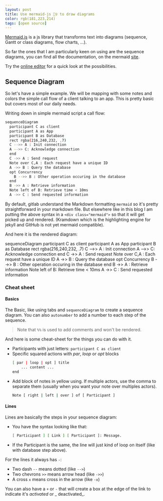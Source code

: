 ```yaml
---
layout: post
title: Use mermaid-js 🧜‍♀️ to draw diagrams
color: rgb(181,223,214)
tags: [open source]
---
```


[Mermaid.js](https://mermaid-js.github.io/mermaid/) is a js library that transforms text into diagrams
(sequence, Gantt or class diagrams, flow charts, ...).

So far the ones that I am particularly keen on using are the sequence diagrams, you can find all the documentation,
on the mermaid [site](https://mermaid-js.github.io/mermaid/diagrams-and-syntax-and-examples/).

Try the [online editor](https://mermaid-js.github.io/mermaid-live-editor/edit/) for a quick look at the possibilities.

## Sequence Diagram

So let's have a simple example. We will be mapping with some notes and colors the simple call flow of a client talking
to an app. This is pretty basic but covers most of our daily needs.

Writing down in simple mermaid script a call flow:

```bash
sequenceDiagram
  participant C as client
  participant A as App
  participant B as Database
  rect rgba(216,240,232, .7)
  C -->> A : Init connection
  A -->> C: Acknowledge connection
  end
  C ->> A : Send request
  Note over C,A : Each request have a unique ID
  A ->> B : Query the database
  opt Concurrency
    B -->> B : Other operation occuring in the database
  end
  B ->> A : Retrieve information
  Note left of B: Retrieve time < 10ms
  A ->> C : Send requested information
```

By default, gitlab understand the Markdown formatting `mermaid` so it's pretty straightforward in your markdown file.
But elsewhere like in this blog I am putting the above syntax in a `<div class="mermaid">` so that it will get picked up
and rendered.
(Kramdown which is the highlighting engine for jekyll and GitHub is not yet mermaid compatible).

And here it is the rendered diagram:

<div class="mermaid"> 
sequenceDiagram
  participant C as client
  participant A as App
  participant B as Database
  rect rgba(216,240,232, .7)
  C -->> A : Init connection
  A -->> C: Acknowledge connection
  end
  C ->> A : Send request
  Note over C,A : Each request have a unique ID
  A ->> B : Query the database
  opt Concurrency
    B -->> B : Other operation occuring in the database
  end
  B ->> A : Retrieve information
  Note left of B: Retrieve time < 10ms
  A ->> C : Send requested information
</div>

### Cheat sheet

#### Basics

The Basic, like using tabs and `sequenceDiagram` to create a sequence diagram. You can also `autonumber` to add a number
to each step of the sequence.

> Note that `%%` is used to add comments and won't be rendered.

And here is some cheat-sheet for the things you can do with it.

- Participants with just letters: `participant C as client`
- Specific squared actions with _par_, _loop_ or _opt_ blocks
    ```bash
    [ par | loop | opt ] title
        ... content ...
    end
    ```
- Add block of notes in yellow using. If multiple actors, use the comma to separate them (usually when you want your
  note over multiples actors).
    ```bash
    Note [ right | left | over ] of [ Participant ]
    ``` 

#### Lines

Lines are basically the steps in your sequence diagram:

- You have the syntax looking like that:
   ```bash
  [ Participant ] [ Link ] [ Participant ]: Message.
  ``` 
- If the Participant is the same, the line will just kind of loop on itself (like with database step above).

For the lines it always has `-`:

- Two dash `--` means dotted (like `-->`)
- Two chevrons `>>` means arrow head (like `->>`)
- A cross `x` means cross in the arrow (like `-x`)

You can also have a `+` or `-` that will create a box at the edge of the link to indicate it's _activated_ or _
deactivated_.
